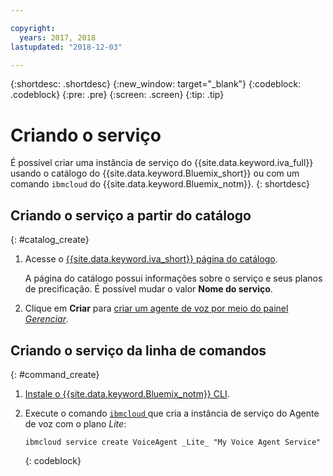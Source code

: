 ```yaml
---

copyright:
  years: 2017, 2018
lastupdated: "2018-12-03"

---
```


{:shortdesc: .shortdesc}
{:new_window: target="_blank"}
{:codeblock: .codeblock}
{:pre: .pre}
{:screen: .screen}
{:tip: .tip}


# Criando o serviço

É possível criar uma instância de serviço do {{site.data.keyword.iva_full}} usando o catálogo do {{site.data.keyword.Bluemix_short}} ou com um comando `ibmcloud` do {{site.data.keyword.Bluemix_notm}}.
{: shortdesc}


## Criando o serviço a partir do catálogo
{: #catalog_create}

1. Acesse o [{{site.data.keyword.iva_short}} página do catálogo](https://cloud.ibm.com/catalog/services/voice-agent-with-watson).

   A página do catálogo possui informações sobre o serviço e seus planos de precificação. É possível mudar o valor **Nome do serviço**.

2. Clique em **Criar** para [criar um agente de voz por meio do painel _Gerenciar_](managing_create.html#config_instance).

## Criando o serviço da linha de comandos
{: #command_create}

1. [Instale o {{site.data.keyword.Bluemix_notm}} CLI](../cli/index.html#overview).

2. Execute o comando [`ibmcloud` ](../cli/idt/commands.html#idt-cli) que cria a instância de serviço do Agente de voz com o plano _Lite_:

   ```
   ibmcloud service create VoiceAgent _Lite_ "My Voice Agent Service"
   ```
   {: codeblock}
